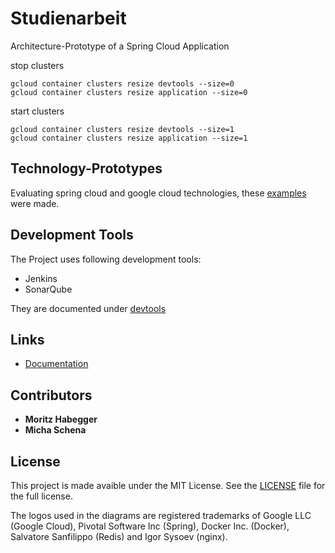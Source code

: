 # Studienarbeit

Architecture-Prototype of a Spring Cloud Application

>>>
stop clusters
```
gcloud container clusters resize devtools --size=0
gcloud container clusters resize application --size=0
```

start clusters
```
gcloud container clusters resize devtools --size=1
gcloud container clusters resize application --size=1
```
>>>

## Technology-Prototypes

Evaluating spring cloud and google cloud technologies, these [examples](examples) were made.

## Development Tools

The Project uses following development tools:

* Jenkins
* SonarQube

They are documented under [devtools](devtools)

## Links

* [Documentation](https://confluence.skynut.ch/)

## Contributors

* **Moritz Habegger**
* **Micha Schena**

## License

This project is made avaible under the MIT License. See the [LICENSE](LICENSE) file for the full license.

The logos used in the diagrams are registered trademarks of Google LLC (Google Cloud), 
Pivotal Software Inc (Spring), Docker Inc. (Docker), Salvatore Sanfilippo (Redis)
and Igor Sysoev (nginx).